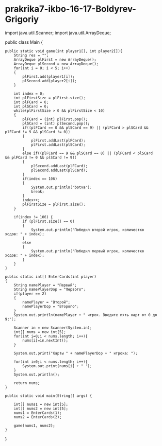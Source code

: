 # prakrika7-ikbo-16-17-Boldyrev-Grigoriy
import java.util.Scanner;
import java.util.ArrayDeque;

public class Main {

    public static void game(int player1[], int player2[]){
        String res = "";
        ArrayDeque plFirst = new ArrayDeque();
        ArrayDeque plSecond = new ArrayDeque();
        for(int i = 0; i < 5; i++)
        {
            plFirst.add(player1[i]);
            plSecond.add(player2[i]);
        }

        int index = 0;
        int plFirstSize = plFirst.size();
        int plFCard = 0;
        int plSCard = 0;
        while(plFirstSize > 0 && plFirstSize < 10)
        {
            plFCard = (int) plFirst.pop();
            plSCard = (int) plSecond.pop();
            if((plFCard == 0 && plSCard == 9) || (plFCard > plSCard && plFCard != 9 && plSCard != 0))
            {
                plFirst.addLast(plFCard);
                plFirst.addLast(plSCard);
            }
            else if((plFCard == 9 && plSCard == 0) || (plFCard < plSCard && plFCard != 0 && plSCard != 9))
            {
                plSecond.addLast(plFCard);
                plSecond.addLast(plSCard);
            }
            if(index == 106)
            {
                System.out.println("botva");
                break;
            }
            index++;
            plFirstSize = plFirst.size();
        }

        if(index != 106) {
            if (plFirst.size() == 0)
            {
                System.out.println("Победил второй игрок, количестко ходов: " + index);
            }
            else
            {
                System.out.println("Победил первый игрок, количестко ходов: " + index);
            }
        }
    }

    public static int[] EnterCards(int player)
    {
        String namePlayer = "Первый";
        String namePlayerDop = "Первого";
        if(player == 2)
        {
            namePlayer = "Второй";
            namePlayerDop = "Второго";
        }
        System.out.println(namePlayer + " игрок. Введите пять карт от 0 до 9:");

        Scanner in = new Scanner(System.in);
        int[] nums = new int[5];
        for(int i=0;i < nums.length; i++){
            nums[i]=in.nextInt();
        }

        System.out.print("Карты " + namePlayerDop + " игрока: ");

        for(int i=0;i < nums.length; i++){
            System.out.print(nums[i] + " ");
        }
        System.out.println();

        return nums;
    }

    public static void main(String[] args) {

        int[] nums1 = new int[5];
        int[] nums2 = new int[5];
        nums1 = EnterCards(1);
        nums2 = EnterCards(2);

        game(nums1, nums2);
    }
}
